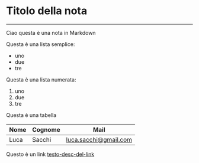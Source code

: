 # Titolo della nota

---
Ciao questa è una nota in Markdown

Questa è una lista semplice:

* uno
* due
* tre

Questa è una lista numerata:

1. uno
2. due
3. tre



Questa è una tabella

| Nome | Cognome | Mail |
| ---- | ------- | ---- |
| Luca | Sacchi | luca.sacchi@gmail.com|



Questo è un link [testo-desc-del-link](https://google.com)

